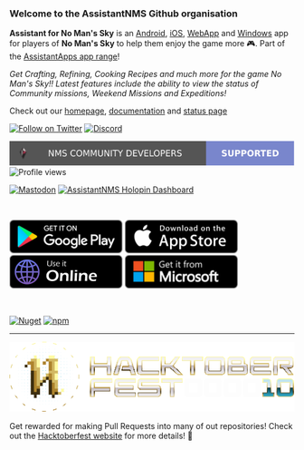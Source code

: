 ### Welcome to the AssistantNMS Github organisation

**Assistant for No Man's Sky** is an [Android][googlePlay], [iOS][appleAppStore], [WebApp][assistantnmsWebapp] and [Windows][windowsAppStore] app for players of **No Man's Sky** to help them enjoy the game more 🎮. Part of the [AssistantApps app range][assistantAppsOrg]!

_Get Crafting, Refining, Cooking Recipes and much more for the game No Man's Sky!! Latest features include the ability to view the status of Community missions, Weekend Missions and Expeditions!_

Check out our [homepage][website], [documentation][docsWebsite] and [status page][nmsStatus]

[![Follow on Twitter](https://img.shields.io/badge/follow-%40AssistantNMS-1d9bf0?logo=twitter&style=for-the-badge)][assistantnmsTwitter]
[![Discord](https://img.shields.io/discord/625007826913198080?style=for-the-badge)][discord]

[![Supported by the No Man's Sky Community Developers & Designers](https://raw.githubusercontent.com/NMSCD/About/master/badge/purple-ftb.svg)](https://github.com/NMSCD)
![Profile views](https://komarev.com/ghpvc/?username=AssistantNMS&color=green&style=for-the-badge)

[![Mastodon](https://img.shields.io/mastodon/follow/109315859662532146?color=%2300ff00&domain=https%3A%2F%2Fnomanssky.social&style=for-the-badge&logo=mastodon)][mastodon]
[![AssistantNMS Holopin Dashboard](https://img.shields.io/badge/Holopin-AssistantNMS-brightgreen?style=for-the-badge)][holopinDashboard]

<br />

[![PlayStore](https://github.com/AssistantNMS/.github/blob/main/img/PlayStore.png?raw=true)][googlePlayStore]
[![AppStore](https://github.com/AssistantNMS/.github/blob/main/img/AppStore.png?raw=true)][appleAppStore]
[![PWA](https://github.com/AssistantNMS/.github/blob/main/img/webVersion2.png?raw=true)][assistantnmsWebapp]
[![WindowsStore](https://github.com/AssistantNMS/.github/blob/main/img/WindowsStore.png?raw=true)][windowsStore]

<br />

[![Nuget](https://img.shields.io/nuget/v/AssistantApps.NoMansSky.Info?style=for-the-badge)][nugetPackage]
[![npm](https://img.shields.io/npm/v/assistantapps-nomanssky-info?style=for-the-badge)][npmPackage]

---

[<img alt="hacktoberfest logo" src="https://github.com/AssistantNMS/.github/raw/main/img/hacktoberfest2023.svg" />][hactoberfestWebsite]

Get rewarded for making Pull Requests into many of out repositories! Check out the [Hacktoberfest website][hactoberfestWebsite] for more details! 🥳

<!--- [![DigitalOcean Referral Badge](https://web-platforms.sfo2.cdn.digitaloceanspaces.com/WWW/Badge%203.svg)](https://www.digitalocean.com/?refcode=13d096719f67&utm_campaign=Referral_Invite&utm_medium=Referral_Program&utm_source=badge) --->

[website]: https://nmsassistant.com?ref=AssistantNMSGithub
[assistantnmsWebapp]: https://app.nmsassistant.com?ref=AssistantNMSGithub
[docsWebsite]: https://docs.assistantapps.com/#/apps/nms-main?ref=AssistantNMSGithub
[googlePlay]: https://play.google.com/store/apps/details?id=com.kurtlourens.no_mans_sky_recipes&ref=AssistantNMSGithub
[appleAppStore]: https://apps.apple.com/us/app/assistant-for-no-mans-sky/id1480287625?ref=AssistantNMSGithub
[windowsAppStore]: https://apps.microsoft.com/store/detail/assistant-for-no-mans-sky/9NQLF7XD0LF3?ref=AssistantNMSGithub
[nmsStatus]: https://status.nmsassistant.com
[assistantAppsOrg]: https://github.com/AssistantApps

[googlePlayStore]: https://play.google.com/store/apps/details?id=com.kurtlourens.no_mans_sky_recipes&ref=AssistantNMSGithub
[appleAppStore]: https://apps.apple.com/us/app/assistant-for-no-mans-sky/id1480287625?ref=AssistantNMSGithub
[windowsStore]: https://apps.microsoft.com/store/detail/assistant-for-no-mans-sky/9NQLF7XD0LF3?ref=AssistantNMSGithub
[nugetPackage]: https://www.nuget.org/packages/AssistantApps.NoMansSky.Info?ref=AssistantNMSGithub
[npmPackage]: https://www.npmjs.com/package/assistantapps-nomanssky-info?ref=AssistantNMSGithub

[assistantnmsTwitter]: https://twitter.com/AssistantNMS?ref=AssistantNMSGithub
[discord]: https://assistantapps.com/discord?ref=AssistantNMSGithub
[mastodon]: https://nomanssky.social/@assistantnms?ref=AssistantNMSGithub
[holopinDashboard]: https://www.holopin.io/@assistantnms?ref=AssistantNMSGithub
[hactoberfestWebsite]: https://hacktoberfest.com?ref=AssistantNMSGithub
